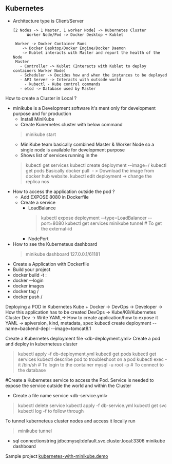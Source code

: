 ## Kubernetes
- Architecture type is Client/Server 
      
      [2 Nodes -> 1 Master, 1 worker Node] -> Kubernetes Cluster
            Worker Node/Pod -> Docker Desktop + Kublet

       Worker -> Docker Container Runs
          -> Docker Desktop/Docker Engine/Docker Daemon
          -> Kublet interacts with Master and report the health of the Node
       Master
         - Controller -> Kublet (Interacts with Kublet to deploy containers Worker Node)
         - Scheduler -> Decides how and when the instances to be deployed
         - API Server -> Interacts with outsode world
           - kubectl - Kube control commands   
         - etcd -> Database used by Master

How to create a Cluster in Local ? 
  - minikube is a Development software it's ment only for development purpose and for production
    -  Install MiniKube
    -  Create Kunernetes cluster with below command
    >  minikube start 
    - MiniKube team basically combined Master & Worker Node so a single node is available for development purpose
    - Shows list of services running in the 
    > kubectl get services 
    > kubectl create deployment <Deployment name> --image=<Docker login username>/<Docker Image name>
    > kubectl get pods
    Basically docker pull <Image Name> - > Download the image from docker hub website.
    > kubectl edit deployment <Deployment Name> -> change the replica nos
  - How to access the application outside the pod ? 
    -  Add EXPOSE <Port>8080 in Dockerfile
    -  Create a service
       -  LoadBalance
            > kubectl expose deployment <Deployment Name> --type=LoadBalancer --port=8080
            > kubectl get services
            > minikube tunnel # To get the external-id
       - NodePort
  - How to see the Kuberneteus dashboard 
    > minikube dashboard 127.0.0.1/61181
  - Create a Application with Dockerfile
  - Build your project
  - docker build -t <Image name>:<version>
  - docker --login <userName> <Password>
  - docker images 
  - docker tag <Docker image> <docker login name>/<ImageName>   
  - docker push <docker login name>/<Image name>


Deploying a POD in Kubernetes
Kube + Docker
 -> DevOps -> Developer -> How this application has to be created
 DevOps -> Kube/K8/Kubernetes Cluster
 Dev -> Write YAML-> How to create application/how to expose it
 YAML ->  apiversion, kind, metadata, spec
 kubectl create deployment --name=backend-depl --image=tomcat8.1

Create a Kubernetes deployment file <db-deployment.yml>
Create a pod and deploy in kuberneteus cluster
> kubectl apply -f db-deployment.yml
> kubectl get pods
> kubectl get services
> kubectl describe pod <PodId> to troubleshoot on a pod
> kubectl exec -it <Podid> /bin/sh # To login to the container
> mysql -u root -p # To connect to the database

#Create a Kubernetes service to access the Pod. Service is needed to 
expose the service outside the world and within the Cluster
- Create a file name service <db-service.yml> 
> kubectl delete service <service name>
> kubectl apply -f db-service.yml
> kubectl get svc
> kubectl log -f <PodId> to follow through 

To tunnel kuberneteus cluster nodes and access it locally run
> minikube tunnel
- sql connectionstring jdbc:mysql:default.svc.cluster.local:3306
minikube dashboard

Sample project
[kubernetes-with-minikube.demo](https://github.com/iamvickyav/kubernetes-with-minikube-demo)